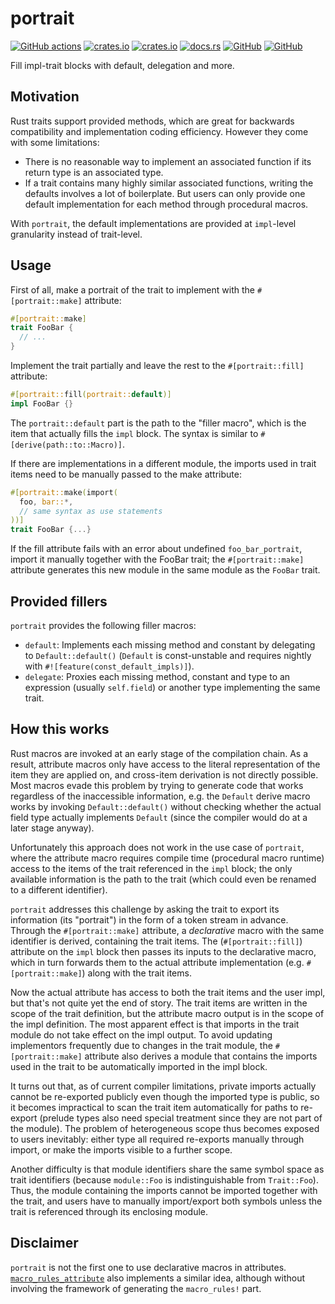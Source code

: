 # portrait

[![GitHub actions](https://github.com/SOF3/portrait/workflows/CI/badge.svg)](https://github.com/SOF3/portrait/actions?query=workflow%3ACI)
[![crates.io](https://img.shields.io/crates/v/portrait.svg)](https://crates.io/crates/portrait)
[![crates.io](https://img.shields.io/crates/d/portrait.svg)](https://crates.io/crates/portrait)
[![docs.rs](https://docs.rs/portrait/badge.svg)](https://docs.rs/portrait)
[![GitHub](https://img.shields.io/github/last-commit/SOF3/portrait)](https://github.com/SOF3/portrait)
[![GitHub](https://img.shields.io/github/stars/SOF3/portrait?style=social)](https://github.com/SOF3/portrait)

Fill impl-trait blocks with default, delegation and more.

## Motivation

Rust traits support provided methods,
which are great for backwards compatibility and implementation coding efficiency.
However they come with some limitations:

- There is no reasonable way to implement an associated function
  if its return type is an associated type.
- If a trait contains many highly similar associated functions,
  writing the defaults involves a lot of boilerplate.
  But users can only provide one default implementation for each method
  through procedural macros.

With `portrait`, the default implementations are provided
at `impl`-level granularity instead of trait-level.

## Usage

First of all, make a portrait of the trait to implement
with the `#[portrait::make]` attribute:

```rs
#[portrait::make]
trait FooBar {
  // ...
}
```

Implement the trait partially and leave the rest to the `#[portrait::fill]` attribute:

```rs
#[portrait::fill(portrait::default)]
impl FooBar {}
```

The `portrait::default` part is the path to the "filler macro",
which is the item that actually fills the `impl` block.
The syntax is similar to `#[derive(path::to::Macro)]`.

If there are implementations in a different module,
the imports used in trait items need to be manually passed to the make attribute:

```rs
#[portrait::make(import(
  foo, bar::*,
  // same syntax as use statements
))]
trait FooBar {...}
```

If the fill attribute fails with an error about undefined `foo_bar_portrait`,
import it manually together with the FooBar trait;
the `#[portrait::make]` attribute generates this new module
in the same module as the `FooBar` trait.

## Provided fillers

`portrait` provides the following filler macros:

- `default`:
  Implements each missing method and constant by delegating to `Default::default()`
  (`Default` is const-unstable and requires nightly with `#![feature(const_default_impls)]`).
- `delegate`:
  Proxies each missing method, constant and type
  to an expression (usually `self.field`) or another type implementing the same trait.

## How this works

Rust macros are invoked at an early stage of the compilation chain.
As a result, attribute macros only have access to the literal representation
of the item they are applied on,
and cross-item derivation is not directly possible.
Most macros evade this problem by trying to generate code
that works regardless of the inaccessible information,
e.g. the `Default` derive macro works by invoking `Default::default()`
without checking whether the actual field type actually implements `Default`
(since the compiler would do at a later stage anyway).

Unfortunately this approach does not work in the use case of `portrait`,
where the attribute macro requires compile time (procedural macro runtime) access
to the items of the trait referenced in the `impl` block;
the only available information is the path to the trait
(which could even be renamed to a different identifier).

`portrait` addresses this challenge by
asking the trait to export its information (its "portrait")
in the form of a token stream in advance.
Through the `#[portrait::make]` attribute,
a *declarative* macro with the same identifier is derived,
containing the trait items.
The (`#[portrait::fill]`) attribute on the `impl` block
then passes its inputs to the declarative macro,
which in turn forwards them to the actual attribute implementation
(e.g. `#[portrait::make]`) along with the trait items.

Now the actual attribute has access to both the trait items and the user impl,
but that's not quite yet the end of story.
The trait items are written in the scope of the trait definition,
but the attribute macro output is in the scope of the impl definition.
The most apparent effect is that
imports in the trait module do not take effect on the impl output.
To avoid updating implementors frequently due to changes in the trait module,
the `#[portrait::make]` attribute also derives a module
that contains the imports used in the trait
to be automatically imported in the impl block.

It turns out that, as of current compiler limitations,
private imports actually cannot be re-exported publicly
even though the imported type is public,
so it becomes impractical to scan the trait item automatically for paths to re-export
(prelude types also need special treatment since they are not part of the module).
The problem of heterogeneous scope thus becomes exposed to users inevitably:
either type all required re-exports manually through import,
or make the imports visible to a further scope.

Another difficulty is that
module identifiers share the same symbol space as trait identifiers
(because `module::Foo` is indistinguishable from `Trait::Foo`).
Thus, the module containing the imports cannot be imported together with the trait,
and users have to manually import/export both symbols
unless the trait is referenced through its enclosing module.

## Disclaimer

`portrait` is not the first one to use declarative macros in attributes.
[`macro_rules_attribute`][macro_rules_attribute] also implements a similar idea,
although without involving the framework of generating the `macro_rules!` part.

  [macro_rules_attribute]: https://docs.rs/macro_rules_attribute/
